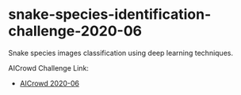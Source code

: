 # snake-species-identification-challenge-2020-06

Snake species images classification using deep learning techniques. 


AICrowd Challenge Link: 
 - [AICrowd 2020-06](https://www.aicrowd.com/challenges/snakeclef2021-snake-species-identification-challenge)
